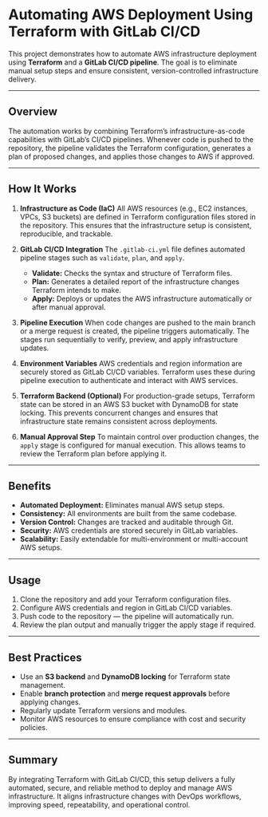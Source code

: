 # Automating AWS Deployment Using Terraform with GitLab CI/CD

This project demonstrates how to automate AWS infrastructure deployment using **Terraform** and a **GitLab CI/CD pipeline**. The goal is to eliminate manual setup steps and ensure consistent, version-controlled infrastructure delivery.

---

## Overview

The automation works by combining Terraform’s infrastructure-as-code capabilities with GitLab’s CI/CD pipelines. Whenever code is pushed to the repository, the pipeline validates the Terraform configuration, generates a plan of proposed changes, and applies those changes to AWS if approved.

---

## How It Works

1. **Infrastructure as Code (IaC)**
   All AWS resources (e.g., EC2 instances, VPCs, S3 buckets) are defined in Terraform configuration files stored in the repository. This ensures that the infrastructure setup is consistent, reproducible, and trackable.

2. **GitLab CI/CD Integration**
   The `.gitlab-ci.yml` file defines automated pipeline stages such as `validate`, `plan`, and `apply`.

   * **Validate:** Checks the syntax and structure of Terraform files.
   * **Plan:** Generates a detailed report of the infrastructure changes Terraform intends to make.
   * **Apply:** Deploys or updates the AWS infrastructure automatically or after manual approval.

3. **Pipeline Execution**
   When code changes are pushed to the main branch or a merge request is created, the pipeline triggers automatically. The stages run sequentially to verify, preview, and apply infrastructure updates.

4. **Environment Variables**
   AWS credentials and region information are securely stored as GitLab CI/CD variables. Terraform uses these during pipeline execution to authenticate and interact with AWS services.

5. **Terraform Backend (Optional)**
   For production-grade setups, Terraform state can be stored in an AWS S3 bucket with DynamoDB for state locking. This prevents concurrent changes and ensures that infrastructure state remains consistent across deployments.

6. **Manual Approval Step**
   To maintain control over production changes, the `apply` stage is configured for manual execution. This allows teams to review the Terraform plan before applying it.

---

## Benefits

* **Automated Deployment:** Eliminates manual AWS setup steps.
* **Consistency:** All environments are built from the same codebase.
* **Version Control:** Changes are tracked and auditable through Git.
* **Security:** AWS credentials are stored securely in GitLab variables.
* **Scalability:** Easily extendable for multi-environment or multi-account AWS setups.

---

## Usage

1. Clone the repository and add your Terraform configuration files.
2. Configure AWS credentials and region in GitLab CI/CD variables.
3. Push code to the repository — the pipeline will automatically run.
4. Review the plan output and manually trigger the apply stage if required.

---

## Best Practices

* Use an **S3 backend** and **DynamoDB locking** for Terraform state management.
* Enable **branch protection** and **merge request approvals** before applying changes.
* Regularly update Terraform versions and modules.
* Monitor AWS resources to ensure compliance with cost and security policies.

---

## Summary

By integrating Terraform with GitLab CI/CD, this setup delivers a fully automated, secure, and reliable method to deploy and manage AWS infrastructure. It aligns infrastructure changes with DevOps workflows, improving speed, repeatability, and operational control.
